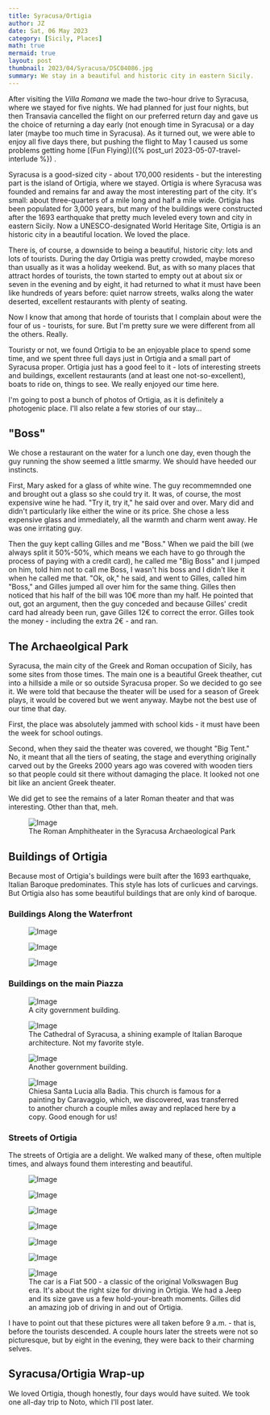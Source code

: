 ```yaml
---
title: Syracusa/Ortigia
author: JZ
date: Sat, 06 May 2023
category: [Sicily, Places]
math: true
mermaid: true
layout: post
thumbnail: 2023/04/Syracusa/DSC04086.jpg
summary: We stay in a beautiful and historic city in eastern Sicily.
---
```

After visiting the <em>Villa Romana</em> we made the two-hour drive to Syracusa, where we stayed for five nights. We had planned for just four nights, but then Transavia cancelled the flight on our preferred return day and gave us the choice of returning a day early (not enough time in Syracusa) or a day later (maybe too much time in Syracusa). As it turned out, we were able to enjoy all five days there, but pushing the flight to May 1 caused us some problems getting home [(Fun Flying)]({% post_url 2023-05-07-travel-interlude %}) .

Syracusa is a good-sized city - about 170,000 residents - but the interesting part is the island of Ortigia, where we stayed. Ortigia is where Syracusa was founded and remains far and away the most interesting part of the city. It's small: about three-quarters of a mile long and half a mile wide. Ortigia has been populated for 3,000 years, but many of the buildings were constructed after the 1693 earthquake that pretty much leveled every town and city in eastern Sicily. Now a UNESCO-designated World Heritage Site, Ortigia is an historic city in a beautiful location. We loved the place.

There is, of course, a downside to being a beautiful, historic city: lots and lots of tourists. During the day Ortigia was pretty crowded, maybe moreso than usually as it was a holiday weekend. But, as with so many places that attract hordes of tourists, the town started to empty out at about six or seven in the evening and by eight, it had returned to what it must have been like hundreds of years before: quiet narrow streets, walks along the water deserted, excellent restaurants with plenty of seating. 

Now I know that among that horde of tourists that I complain about were the four of us - tourists, for sure. But I'm pretty sure we were different from all the others. Really.

Touristy or not, we found Ortigia to be an enjoyable place to spend some time, and we spent three full days just in Ortigia and a small part of Syracusa proper. Ortigia just has a good feel to it - lots of interesting streets and buildings, excellent restaurants (and at least one not-so-excellent), boats to ride on, things to see. We really enjoyed our time here. 

I'm going to post a bunch of photos of Ortigia, as it is definitely a photogenic place. I'll also relate a few stories of our stay...

<h2>"Boss"</h2>
We chose a restaurant on the water for a lunch one day, even though the guy running the show seemed a little smarmy. We should have heeded our instincts. 

First, Mary asked for a glass of white wine. The guy recommemnded one and brought out a glass so she could try it. It was, of course, the most expensive wine he had. "Try it, try it," he said over and over. Mary did and didn't particularly like either the wine or its price. She chose a less expensive glass and immediately, all the warmth and charm went away. He was one irritating guy.

Then the guy kept calling Gilles and me "Boss." When we paid the bill (we always split it 50%-50%, which means we each have to go through the process of paying with a credit card), he called me "Big Boss" and I jumped on him, told him not to call me Boss, I wasn't his boss and I didn't like it when he called me that. "Ok, ok," he said, and went to Gilles, called him "Boss," and Gilles jumped all over him for the same thing. Gilles then noticed that his half of the bill was 10€ more than my half. He pointed that out, got an argument, then the guy conceded and because Gilles' credit card had already been run, gave Gilles 12€ to correct the error. Gilles took the money - including the extra 2€ - and ran.

<h2>The Archaeolgical Park</h2>
Syracusa, the main city of the Greek and Roman occupation of Sicily, has some sites from those times. The main one is a beautiful Greek theather, cut into a hillside a mile or so outside Syracusa proper. So we decided to go see it. We were told that because the theater will be used for a season of Greek plays, it would be covered but we went anyway. Maybe not the best use of our time that day.

First, the place was absolutely jammed with school kids - it must have been the week for school outings.

Second, when they said the theater was covered, we thought "Big Tent." No, it meant that all the tiers of seating, the stage and everything originally carved out by the Greeks 2000 years ago was covered with wooden tiers so that people could sit there without damaging the place. It looked not one bit like an ancient Greek theater.

We did get to see the remains of a later Roman theater and that was interesting. Other than that, meh.
<figure class = "landscape">
	<img src="{{"/assets/images/2023/04/Syracusa/DSC03983.jpg" | prepend: site.baseurl  }}" alt="Image" />
	<figcaption>The Roman Amphitheater in the Syracusa Archaeological Park</figcaption>
</figure>

<h2>Buildings of Ortigia</h2>
Because most of Ortigia's buildings were built after the 1693 earthquake, Italian Baroque predominates. This style has lots of curlicues and carvings. But Ortigia also has some beautiful buildings that are only kind of baroque.

<h3>Buildings Along the Waterfront</h3>
<figure class = "landscape">
	<img src="{{"/assets/images/2023/04/Syracusa/DSC03940.jpg" | prepend: site.baseurl  }}" alt="Image" />
	<figcaption></figcaption>
</figure>
<figure class = "landscape">
	<img src="{{"/assets/images/2023/04/Syracusa/DSC03950.jpg" | prepend: site.baseurl  }}" alt="Image" />
	<figcaption></figcaption>
</figure>
<figure class = "landscape">
	<img src="{{"/assets/images/2023/04/Syracusa/DSC03949.jpg" | prepend: site.baseurl  }}" alt="Image" />
	<figcaption></figcaption>
</figure>

<h3>Buildings on the main Piazza</h3>
<figure class = "landscape">
	<img src="{{"/assets/images/2023/04/Syracusa/DSC04086.jpg" | prepend: site.baseurl  }}" alt="Image" />
	<figcaption>A city government building.</figcaption>
</figure>
<figure class = "portrait">
	<img src="{{"/assets/images/2023/04/Syracusa/DSC04087.jpg" | prepend: site.baseurl  }}" alt="Image" />
	<figcaption>The Cathedral of Syracusa, a shining example of Italian Baroque architecture. Not my favorite style.</figcaption>
</figure>
<figure class = "landscape">
	<img src="{{"/assets/images/2023/04/Syracusa/DSC04088.jpg" | prepend: site.baseurl  }}" alt="Image" />
	<figcaption>Another government building.</figcaption>
</figure>
<figure class = "landscape">
	<img src="{{"/assets/images/2023/04/Syracusa/DSC04089.jpg" | prepend: site.baseurl  }}" alt="Image" />
	<figcaption>Chiesa Santa Lucia alla Badia. This church is famous for a painting by Caravaggio, which, we discovered, was transferred to another church a couple miles away and replaced here by a copy. Good enough for us!</figcaption>
</figure>
<h3>Streets of Ortigia</h3>
The streets of Ortigia are a delight. We walked many of these, often multiple times, and always found them interesting and beautiful.
<figure class = "portrait">
	<img src="{{"/assets/images/2023/04/Syracusa/streets/DSC04081.jpg" | prepend: site.baseurl  }}" alt="Image" />
	<figcaption></figcaption>
</figure>

<figure class = "portrait">
	<img src="{{"/assets/images/2023/04/Syracusa/streets/DSC04100.jpg" | prepend: site.baseurl  }}" alt="Image" />
	<figcaption></figcaption>
</figure>
<figure class = "portrait">
	<img src="{{"/assets/images/2023/04/Syracusa/streets/DSC04101.jpg" | prepend: site.baseurl  }}" alt="Image" />
	<figcaption></figcaption>
</figure>
<figure class = "portrait">
	<img src="{{"/assets/images/2023/04/Syracusa/streets/DSC04102.jpg" | prepend: site.baseurl  }}" alt="Image" />
	<figcaption></figcaption>
</figure>
<figure class = "portrait">
	<img src="{{"/assets/images/2023/04/Syracusa/streets/DSC04103.jpg" | prepend: site.baseurl  }}" alt="Image" />
	<figcaption></figcaption>
</figure>
<figure class = "portrait">
	<img src="{{"/assets/images/2023/04/Syracusa/streets/DSC04116.jpg" | prepend: site.baseurl  }}" alt="Image" />
	<figcaption></figcaption>
</figure>

<figure class = "landscape">
	<img src="{{"/assets/images/2023/04/Syracusa/streets/DSC04126.jpg" | prepend: site.baseurl  }}" alt="Image" />
	<figcaption>The car is a Fiat 500 - a classic of the original Volkswagen Bug era. It's about the right size for driving in Ortigia. We had a Jeep and its size gave us a few hold-your-breath moments. Gilles did an amazing job of driving in and out of Ortigia.</figcaption>
</figure>
I have to point out that these pictures were all taken before 9 a.m. - that is, before the tourists descended. A couple hours later the streets were not so picturesque, but by eight in the evening, they were back to their charming selves.

<h2>Syracusa/Ortigia Wrap-up</h2>
We loved Ortigia, though honestly, four days would have suited. We took one all-day trip to Noto, which I'll post later.  

